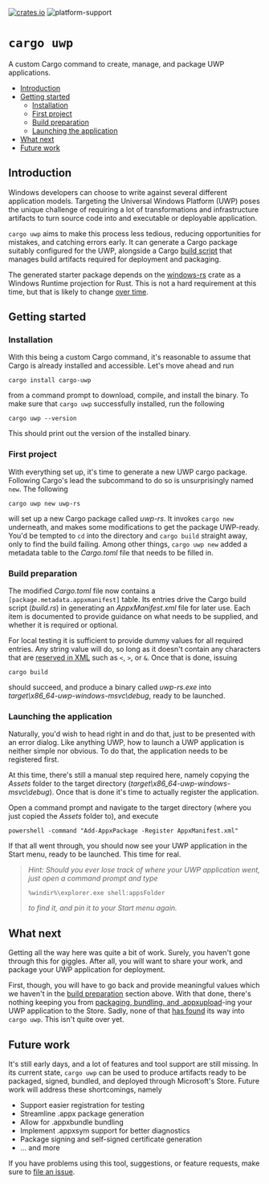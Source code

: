 [![crates.io](https://img.shields.io/crates/v/cargo-uwp.svg)](https://crates.io/crates/cargo-uwp)
![platform-support](https://img.shields.io/badge/platform-windows--only-critical)

# `cargo uwp` <!-- omit in toc -->

A custom Cargo command to create, manage, and package UWP applications.

- [Introduction](#introduction)
- [Getting started](#getting-started)
  - [Installation](#installation)
  - [First project](#first-project)
  - [Build preparation](#build-preparation)
  - [Launching the application](#launching-the-application)
- [What next](#what-next)
- [Future work](#future-work)

## Introduction

Windows developers can choose to write against several different application models. Targeting the Universal Windows Platform (UWP) poses the unique challenge of requiring a lot of transformations and infrastructure artifacts to turn source code into and executable or deployable application.

`cargo uwp` aims to make this process less tedious, reducing opportunities for mistakes, and catching errors early. It can generate a Cargo package suitably configured for the UWP, alongside a Cargo [build script](https://doc.rust-lang.org/cargo/reference/build-scripts.html) that manages build artifacts required for deployment and packaging.

The generated starter package depends on the [windows-rs](https://crates.io/crates/windows) crate as a Windows Runtime projection for Rust. This is not a hard requirement at this time, but that is likely to change [over time](#future-work).

## Getting started

### Installation

With this being a custom Cargo command, it's reasonable to assume that Cargo is already installed and accessible. Let's move ahead and run

```none
cargo install cargo-uwp
```

from a command prompt to download, compile, and install the binary. To make sure that `cargo uwp` successfully installed, run the following

```none
cargo uwp --version
```

This should print out the version of the installed binary.

### First project

With everything set up, it's time to generate a new UWP cargo package. Following Cargo's lead the subcommand to do so is unsurprisingly named `new`. The following

```none
cargo uwp new uwp-rs
```

will set up a new Cargo package called *uwp-rs*. It invokes `cargo new` underneath, and makes some modifications to get the package UWP-ready. You'd be tempted to `cd` into the directory and `cargo build` straight away, only to find the build failing. Among other things, `cargo uwp new` added a metadata table to the *Cargo.toml* file that needs to be filled in.

### Build preparation

The modified *Cargo.toml* file now contains a `[package.metadata.appxmanifest]` table. Its entries drive the Cargo build script (*build.rs*) in generating an *AppxManifest.xml* file for later use. Each item is documented to provide guidance on what needs to be supplied, and whether it is required or optional.

For local testing it is sufficient to provide dummy values for all required entries. Any string value will do, so long as it doesn't contain any characters that are [reserved in XML](https://www.w3.org/TR/xml/#syntax) such as `<`, `>`, or `&`. Once that is done, issuing

```none
cargo build
```

should succeed, and produce a binary called *uwp-rs.exe* into *target\\x86_64-uwp-windows-msvc\\debug*, ready to be launched.

### Launching the application

Naturally, you'd wish to head right in and do that, just to be presented with an error dialog. Like anything UWP, how to launch a UWP application is neither simple nor obvious. To do that, the application needs to be registered first.

At this time, there's still a manual step required here, namely copying the *Assets* folder to the target directory (*target\\x86_64-uwp-windows-msvc\\debug*). Once that is done it's time to actually register the application.

Open a command prompt and navigate to the target directory (where you just copied the *Assets* folder to), and execute

```none
powershell -command "Add-AppxPackage -Register AppxManifest.xml"
```

If that all went through, you should now see your UWP application in the Start menu, ready to be launched. This time for real.

> *Hint: Should you ever lose track of where your UWP application went, just open a command prompt and type*
> 
> ```none
> %windir%\explorer.exe shell:appsFolder
> ```
> 
> *to find it, and pin it to your Start menu again.*

## What next

Getting all the way here was quite a bit of work. Surely, you haven't gone through this for giggles. After all, you will want to share your work, and package your UWP application for deployment.

First, though, you will have to go back and provide meaningful values which we haven't in the [build preparation](#build-preparation) section above. With that done, there's nothing keeping you from [packaging, bundling, and .appxupload](docs/appx/Packaging.md)-ing your UWP application to the Store. Sadly, none of that [has found](#future-work) its way into `cargo uwp`. This isn't quite over yet.

## Future work

It's still early days, and a lot of features and tool support are still missing. In its current state, `cargo uwp` can be used to produce artifacts ready to be packaged, signed, bundled, and deployed through Microsoft's Store. Future work will address these shortcomings, namely

* Support easier registration for testing
* Streamline .appx package generation
* Allow for .appxbundle bundling
* Implement .appxsym support for better diagnostics
* Package signing and self-signed certificate generation
* ... and more

If you have problems using this tool, suggestions, or feature requests, make sure to [file an issue](https://github.com/tim-weis/cargo-uwp/issues).
